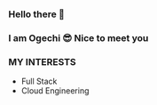 ### Hello there 👋

### I am Ogechi 😎 Nice to meet you

### MY INTERESTS
- Full Stack 
- Cloud Engineering 



<!---
Dev-Ogechi/Dev-Ogechi is a ✨ special ✨ repository because its `README.md` (this file) appears on your GitHub profile.
You can click the Preview link to take a look at your changes.
--->
